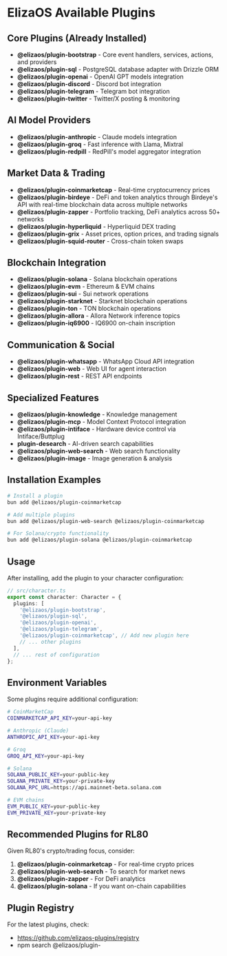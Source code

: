 # ElizaOS Available Plugins

## Core Plugins (Already Installed)
- **@elizaos/plugin-bootstrap** - Core event handlers, services, actions, and providers
- **@elizaos/plugin-sql** - PostgreSQL database adapter with Drizzle ORM
- **@elizaos/plugin-openai** - OpenAI GPT models integration
- **@elizaos/plugin-discord** - Discord bot integration
- **@elizaos/plugin-telegram** - Telegram bot integration
- **@elizaos/plugin-twitter** - Twitter/X posting & monitoring

## AI Model Providers
- **@elizaos/plugin-anthropic** - Claude models integration
- **@elizaos/plugin-groq** - Fast inference with Llama, Mixtral
- **@elizaos/plugin-redpill** - RedPill's model aggregator integration

## Market Data & Trading
- **@elizaos/plugin-coinmarketcap** - Real-time cryptocurrency prices
- **@elizaos/plugin-birdeye** - DeFi and token analytics through Birdeye's API with real-time blockchain data across multiple networks
- **@elizaos/plugin-zapper** - Portfolio tracking, DeFi analytics across 50+ networks
- **@elizaos/plugin-hyperliquid** - Hyperliquid DEX trading
- **@elizaos/plugin-grix** - Asset prices, option prices, and trading signals
- **@elizaos/plugin-squid-router** - Cross-chain token swaps

## Blockchain Integration
- **@elizaos/plugin-solana** - Solana blockchain operations
- **@elizaos/plugin-evm** - Ethereum & EVM chains
- **@elizaos/plugin-sui** - Sui network operations
- **@elizaos/plugin-starknet** - Starknet blockchain operations
- **@elizaos/plugin-ton** - TON blockchain operations
- **@elizaos/plugin-allora** - Allora Network inference topics
- **@elizaos/plugin-iq6900** - IQ6900 on-chain inscription

## Communication & Social
- **@elizaos/plugin-whatsapp** - WhatsApp Cloud API integration
- **@elizaos/plugin-web** - Web UI for agent interaction
- **@elizaos/plugin-rest** - REST API endpoints

## Specialized Features
- **@elizaos/plugin-knowledge** - Knowledge management
- **@elizaos/plugin-mcp** - Model Context Protocol integration
- **@elizaos/plugin-intiface** - Hardware device control via Intiface/Buttplug
- **plugin-desearch** - AI-driven search capabilities
- **@elizaos/plugin-web-search** - Web search functionality
- **@elizaos/plugin-image** - Image generation & analysis

## Installation Examples

```bash
# Install a plugin
bun add @elizaos/plugin-coinmarketcap

# Add multiple plugins
bun add @elizaos/plugin-web-search @elizaos/plugin-coinmarketcap

# For Solana/crypto functionality
bun add @elizaos/plugin-solana @elizaos/plugin-coinmarketcap
```

## Usage

After installing, add the plugin to your character configuration:

```typescript
// src/character.ts
export const character: Character = {
  plugins: [
    '@elizaos/plugin-bootstrap',
    '@elizaos/plugin-sql',
    '@elizaos/plugin-openai',
    '@elizaos/plugin-telegram',
    '@elizaos/plugin-coinmarketcap', // Add new plugin here
    // ... other plugins
  ],
  // ... rest of configuration
};
```

## Environment Variables

Some plugins require additional configuration:

```bash
# CoinMarketCap
COINMARKETCAP_API_KEY=your-api-key

# Anthropic (Claude)
ANTHROPIC_API_KEY=your-api-key

# Groq
GROQ_API_KEY=your-api-key

# Solana
SOLANA_PUBLIC_KEY=your-public-key
SOLANA_PRIVATE_KEY=your-private-key
SOLANA_RPC_URL=https://api.mainnet-beta.solana.com

# EVM chains
EVM_PUBLIC_KEY=your-public-key
EVM_PRIVATE_KEY=your-private-key
```

## Recommended Plugins for RL80

Given RL80's crypto/trading focus, consider:

1. **@elizaos/plugin-coinmarketcap** - For real-time crypto prices
2. **@elizaos/plugin-web-search** - To search for market news
3. **@elizaos/plugin-zapper** - For DeFi analytics
4. **@elizaos/plugin-solana** - If you want on-chain capabilities

## Plugin Registry

For the latest plugins, check:
- https://github.com/elizaos-plugins/registry
- npm search @elizaos/plugin-